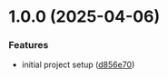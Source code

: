 # 1.0.0 (2025-04-06)


### Features

* initial project setup ([d856e70](https://github.com/jhonatasfender/hourly-worth/commit/d856e70fa138ff49ff7c606b0085e1cdaad47341))
